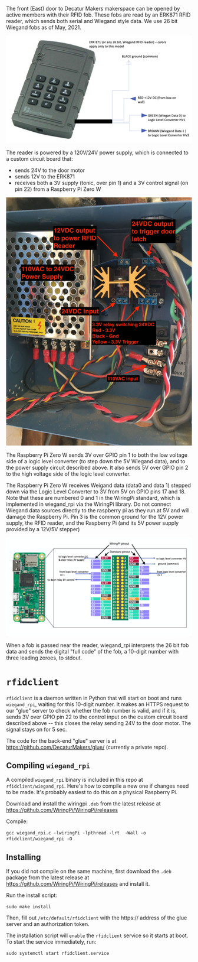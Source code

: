 The front (East) door to Decatur Makers makerspace can be opened by active members with their RFID fob. These fobs are read by an ERK871 RFID reader, which sends both serial and Wiegand style data. We use 26 bit Wiegand fobs as of May, 2021.

![ERK871 Wiegand Reader](/images/WiegandReader.png?raw=true)

The reader is powered by a 120V/24V power supply, which is connected to a custom circuit board that:
- sends 24V to the door motor
- sends 12V to the ERK871
- receives both a 3V supply (tonic, over pin 1) and a 3V control signal (on pin 22) from a Raspberry Pi Zero W

![120V/12V Power Supply](/images/PowerSupply.jpg?raw=true)

The Raspberry Pi Zero W sends 3V over GPIO pin 1 to both the low voltage side of a logic level converter (to step down the 5V Wiegand data), and to the power supply circuit described above. It also sends 5V over GPIO pin 2 to the high voltage side of the logic level converter.

The Raspberry Pi Zero W receives Weigand data (data0 and data 1) stepped down via the Logic Level Converter to 3V from 5V on GPIO pins 17 and 18. Note that these are numbered 0 and 1 in the WiringPi standard, which is implemented in wiegand_rpi via the WiringPi library. Do not connect Wiegand data sources directly to the raspberry pi as they run at 5V and will damage the Raspberry Pi. Pin 3 is the common ground for the 12V power supply, the RFID reader, and the Raspberry Pi (and its 5V power supply provided by a 12V/5V stepper)

![Raspberry Pi Wiring](/images/RaspberryPiWIring.png?raw=true)

When a fob is passed near the reader, wiegand_rpi interprets the 26 bit fob data and sends the digital "full code" of the fob, a 10-digit number with three leading zeroes, to stdout.

# `rfidclient`

`rfidclient` is a daemon written in Python that will start on boot and runs `wiegand_rpi`, waiting for this 10-digit number. It makes an HTTPS request to our "glue" server to check whether the fob number is valid, and if it is, sends 3V over GPIO pin 22 to the control input on the custom circuit board described above -- this closes the relay sending 24V to the door motor. The signal stays on for 5 sec.

The code for the back-end "glue" server is at https://github.com/DecaturMakers/glue/ (currently a private repo).

## Compiling `wiegand_rpi`

A compiled `wiegand_rpi` binary is included in this repo at `rfidclient/wiegand_rpi`. Here's how to compile a new one if changes need to be made. It's probably easiest to do this on a physical Raspberry Pi.

Download and install the wiringpi ``.deb`` from the latest release at https://github.com/WiringPi/WiringPi/releases

Compile:

```
gcc wiegand_rpi.c -lwiringPi -lpthread -lrt  -Wall -o rfidclient/wiegand_rpi -O
```

## Installing

If you did not compile on the same machine, first download the ``.deb`` package from the latest release at https://github.com/WiringPi/WiringPi/releases and install it.

Run the install script:

```
sudo make install
```

Then, fill out `/etc/default/rfidclient` with the https:// address of the glue server and an authorization token.

The installation script will `enable` the `rfidclient` service so it starts at boot. To start the service immediately, run:

```
sudo systemctl start rfidclient.service
```
